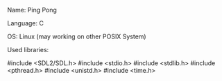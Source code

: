 Name: Ping Pong

Language: C

OS: Linux (may working on other POSIX System)



Used libraries:

#include <SDL2/SDL.h>
#include <stdio.h>
#include <stdlib.h>
#include <pthread.h>
#include <unistd.h>
#include <time.h>
